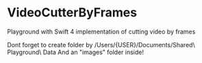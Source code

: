 # VideoCutterByFrames
Playground with Swift 4 implementation of cutting video by frames


Dont forget to create folder by /Users/{USER}/Documents/Shared\ Playground\ Data
And an "images" folder inside!
